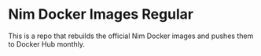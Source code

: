 # Nim Docker Images Regular

This is a repo that rebuilds the official Nim Docker images and pushes them to Docker Hub monthly.

